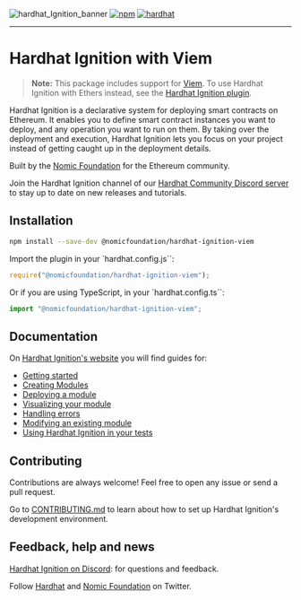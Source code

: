![hardhat_Ignition_banner](https://github.com/NomicFoundation/hardhat-ignition/assets/24030/cc73227b-8791-4bb3-bc9a-a39be69d215f) [![npm](https://img.shields.io/npm/v/@nomicfoundation/hardhat-ignition-viem.svg)](https://www.npmjs.com/package/@nomicfoundation/hardhat-ignition) [![hardhat](https://hardhat.org/buidler-plugin-badge.svg?1)](https://hardhat.org)

---

# Hardhat Ignition with Viem

> **Note:** This package includes support for [Viem](https://viem.sh/). To use Hardhat Ignition with Ethers instead, see the [Hardhat Ignition plugin](https://www.npmjs.com/search?q=%40nomicfoundation%2Fhardhat-ignition-ethers).

Hardhat Ignition is a declarative system for deploying smart contracts on Ethereum. It enables you to define smart contract instances you want to deploy, and any operation you want to run on them. By taking over the deployment and execution, Hardhat Ignition lets you focus on your project instead of getting caught up in the deployment details.

Built by the [Nomic Foundation](https://nomic.foundation/) for the Ethereum community.

Join the Hardhat Ignition channel of our [Hardhat Community Discord server](https://hardhat.org/ignition-discord) to stay up to date on new releases and tutorials.

## Installation

```bash
npm install --save-dev @nomicfoundation/hardhat-ignition-viem
```

Import the plugin in your `hardhat.config.js``:

```js
require("@nomicfoundation/hardhat-ignition-viem");
```

Or if you are using TypeScript, in your `hardhat.config.ts``:

```js
import "@nomicfoundation/hardhat-ignition-viem";
```

## Documentation

On [Hardhat Ignition's website](https://hardhat.org/ignition) you will find guides for:

- [Getting started](https://hardhat.org/ignition/docs/getting-started)
- [Creating Modules](https://hardhat.org/ignition/docs/guides/creating-modules)
- [Deploying a module](https://hardhat.org/ignition/docs/guides/deploy)
- [Visualizing your module](https://hardhat.org/ignition/docs/guides/visualize)
- [Handling errors](https://hardhat.org/ignition/docs/guides/error-handling)
- [Modifying an existing module](https://hardhat.org/ignition/docs/guides/modifications)
- [Using Hardhat Ignition in your tests](https://hardhat.org/ignition/docs/guides/tests)

## Contributing

Contributions are always welcome! Feel free to open any issue or send a pull request.

Go to [CONTRIBUTING.md](https://github.com/NomicFoundation/hardhat-ignition/blob/main/CONTRIBUTING.md) to learn about how to set up Hardhat Ignition's development environment.

## Feedback, help and news

[Hardhat Ignition on Discord](https://hardhat.org/ignition-discord): for questions and feedback.

Follow [Hardhat](https://x.com/HardhatHQ) and [Nomic Foundation](https://x.com/NomicFoundation) on Twitter.
